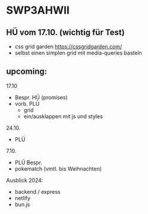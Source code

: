 # SWP3AHWII

## HÜ vom 17.10. (wichtig für Test)

-   css grid garden <https://cssgridgarden.com/>
-   selbst einen simplen grid mit media-queries basteln

## upcoming:

17.10

-   Bespr. HÜ (promises)
-   vorb. PLÜ
    -   grid
    -   ein/ausklappen mit js und styles

24.10.

-   PLÜ

7.10.

-   PLÜ Bespr.
-   pokematch (vmtl. bis Weihnachten)

Ausblick 2024:

-   backend / express
-   netlify
-   bun.js
